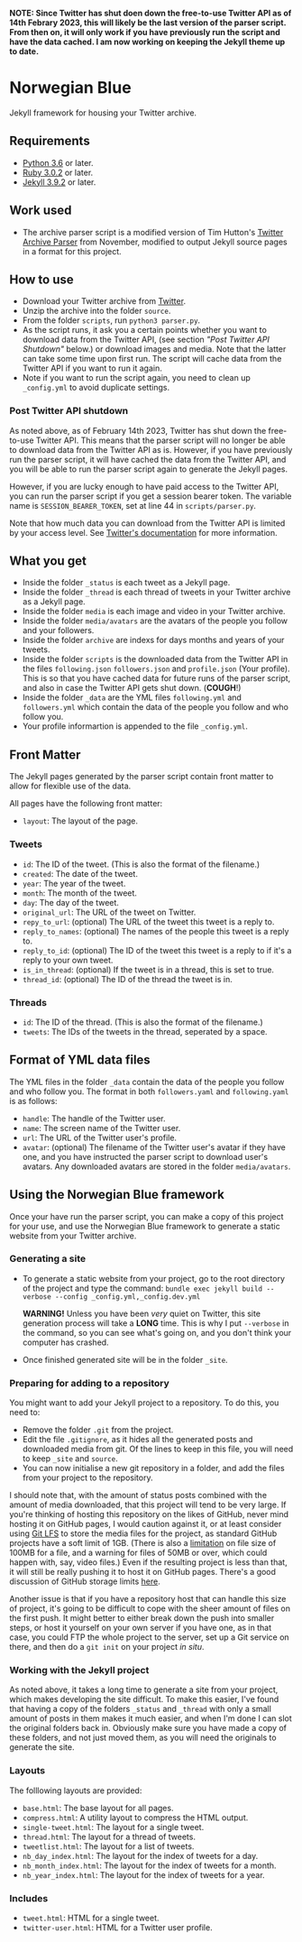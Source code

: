**NOTE: Since Twitter has shut doen down the free-to-use Twitter API as of 14th Febrary 2023, this will likely be the last version of the parser script. From then on, it will only work if you have previously run the script and have the data cached. I am now working on keeping the Jekyll theme up to date.**

# Norwegian Blue

Jekyll framework for housing your Twitter archive.

## Requirements

* [Python 3.6](https://www.python.org) or later.
* [Ruby 3.0.2](https://www.ruby-lang.org/en/) or later.
* [Jekyll 3.9.2](https://jekyllrb.com/news/2022/03/27/jekyll-3-9-2-released/) or later.

## Work used

* The archive parser script is a modified version of Tim Hutton's [Twitter Archive Parser](https://github.com/timhutton/twitter-archive-parser) from November, modified to output Jekyll source pages in a format for this project.

## How to use

* Download your Twitter archive from [Twitter](https://twitter.com/settings/your_twitter_data).
* Unzip the archive into the folder `source`.
* From the folder `scripts`, run `python3 parser.py`.
* As the script runs, it ask you a certain points whether you want to download data from the Twitter API, (see section *"Post Twitter API Shutdown"* below.) or download images and media. Note that the latter can take some time upon first run. The script will cache data from the Twitter API if you want to run it again.
* Note if you want to run the script again, you need to clean up `_config.yml` to avoid duplicate settings.

### Post Twitter API shutdown

As noted above, as of February 14th 2023, Twitter has shut down the free-to-use Twitter API. This means that the parser script will no longer be able to download data from the Twitter API as is. However, if you have previously run the parser script, it will have cached the data from the Twitter API, and you will be able to run the parser script again to generate the Jekyll pages.

However, if you are lucky enough to have paid access to the Twitter API, you can run the parser script if you get a session bearer token. The variable name is `SESSION_BEARER_TOKEN`, set at line 44 in `scripts/parser.py`. 

Note that how much data you can download from the Twitter API is limited by your access level. See [Twitter's documentation](https://developer.twitter.com/en/docs/twitter-api/rate-limits) for more information.

## What you get

* Inside the folder `_status` is each tweet as a Jekyll page.
* Inside the folder `_thread` is each thread of tweets in your Twitter archive as a Jekyll page.
* Inside the folder `media` is each image and video in your Twitter archive.
* Inside the folder `media/avatars` are the avatars of the people you follow and your followers.
* Inside the folder `archive` are indexs for days months and years of your tweets.
* Inside the folder `scripts` is the downloaded data from the Twitter API in the files `following.json`  `followers.json` and `profile.json` (Your profile). This is so that you have cached data for future runs of the parser script, and also in case the Twitter API gets shut down. (**COUGH**!)
* Inside the folder `_data` are the YML files `following.yml` and `followers.yml` which contain the data of the people you follow and who follow you.
* Your profile informartion is appended to the file `_config.yml`.

## Front Matter

The Jekyll pages generated by the parser script contain front matter to allow for flexible use of the data.

All pages have the following front matter:

* `layout`: The layout of the page.

### Tweets

* `id`: The ID of the tweet. (This is also the format of the filename.)
* `created`: The date of the tweet.
* `year`: The year of the tweet.
* `month`: The month of the tweet.
* `day`: The day of the tweet.
* `original_url`: The URL of the tweet on Twitter.
* `repy_to_url`: (optional) The URL of the tweet this tweet is a reply to.
* `reply_to_names`: (optional) The names of the people this tweet is a reply to.
* `reply_to_id`: (optional) The ID of the tweet this tweet is a reply to if it's a reply to your own tweet.
* `is_in_thread`: (optional) If the tweet is in a thread, this is set to true.
* `thread_id`: (optional) The ID of the thread the tweet is in.

### Threads

* `id`: The ID of the thread. (This is also the format of the filename.)
* `tweets`: The IDs of the tweets in the thread, seperated by a space.

## Format of YML data files

The YML files in the folder `_data` contain the data of the people you follow and who follow you. The format in both `followers.yaml` and `following.yaml` is as follows:

* `handle`: The handle of the Twitter user.
* `name`: The screen name of the Twitter user.
* `url`: The URL of the Twitter user's profile.
* `avatar`: (optional) The filename of the Twitter user's avatar if they have one, and you have instructed the parser script to download user's avatars. Any downloaded avatars are stored in the folder `media/avatars`.

## Using the Norwegian Blue framework

Once your have run the parser script, you can make a copy of this project for your use, and use the Norwegian Blue framework to generate a static website from your Twitter archive.

### Generating a site

* To generate a static website from your project, go to the root directory of the project and type the command:
  `bundle exec jekyll build --verbose --config _config.yml,_config.dev.yml`

  **WARNING!** Unless you have been *very* quiet on Twitter, this site generation process will take a **LONG** time. This is why I put `--verbose` in the command, so you can see what's going on, and you don't think your computer has crashed.
* Once finished generated site will be in the folder `_site`.

### Preparing for adding to a repository

You might want to add your Jekyll project to a repository. To do this, you need to:

* Remove the folder `.git` from the project.
* Edit the file `.gitignore`, as it hides all the generated posts and downloaded media from git. Of the lines to keep in this file, you will need to keep `_site` and `source`.
* You can now initialise a new git repository in a folder, and add the files from your project to the repository.

I should note that, with the amount of status posts combined with the amount of media downloaded, that this project will tend to be very large. If you're thinking of hosting this repository on the likes of GitHub, never mind hosting it on GitHub pages, I would caution against it, or at least consider using [Git LFS](https://git-lfs.github.com) to store the media files for the project, as standard GitHub projects have a soft limit of 1GB. (There is also a [limitation](https://docs.github.com/en/repositories/working-with-files/managing-large-files/about-large-files-on-github) on file size of 100MB for a file, and a warning for files of 50MB or over, which could happen with, say, video files.) Even if the resulting project is less than that, it will still be really pushing it to host it on GitHub pages. There's a good discussion of GitHub storage limits [here](https://stackoverflow.com/questions/38768454/repository-size-limits-for-github-com).

Another issue is that if you have a repository host that can handle this size of project, it's going to be difficult to cope with the sheer amount of files on the first push. It might better to either break down the push into smaller steps, or host it yourself on your own server if you have one, as in that case, you could FTP the whole project to the server, set up a Git service on there, and then do a `git init` on your project *in situ*.

### Working with the Jekyll project

As noted above, it takes a long time to generate a site from your project, which makes developing the site difficult. To make this easier, I've found that having a copy of the folders `_status` and `_thread` with only a small amount of posts in them makes it much easier, and when I'm done I can slot the original folders back in. Obviously make sure you have made a copy of these folders, and not just moved them, as you will need the originals to generate the site.

### Layouts

The folllowing layouts are provided:

* `base.html`: The base layout for all pages.
* `compress.html`: A utility layout to compress the HTML output.
* `single-tweet.html`: The layout for a single tweet.
* `thread.html`: The layout for a thread of tweets.
* `tweetlist.html`: The layout for a list of tweets.
* `nb_day_index.html`: The layout for the index of tweets for a day.
* `nb_month_index.html`: The layout for the index of tweets for a month.
* `nb_year_index.html`: The layout for the index of tweets for a year.

### Includes

* `tweet.html`: HTML for a single tweet.
* `twitter-user.html`: HTML for a Twitter user profile.
